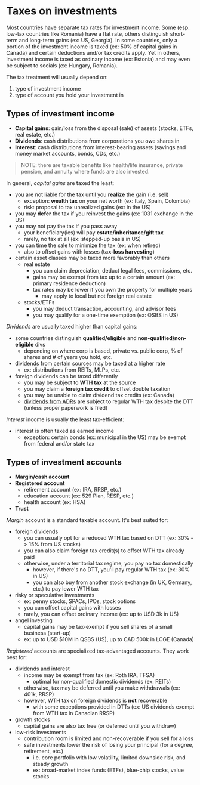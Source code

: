 # Taxes on investments

Most countries have separate tax rates for investment income. Some (esp. low-tax countries like Romania) have a flat rate, others distinguish short-term and long-term gains (ex: US, Georgia). In some countries, only a portion of the investment income is taxed (ex: 50% of capital gains in Canada) and certain deductions and/or tax credits apply. Yet in others, investment income is taxed as ordinary income (ex: Estonia) and may even be subject to socials (ex: Hungary, Romania).

The tax treatment will usually depend on:

1. type of investment income
2. type of account you hold your investment in

## Types of investment income

- **Capital gains**: gain/loss from the disposal (sale) of assets (stocks, ETFs, real estate, etc.)
- **Dividends**: cash distributions from corporations you owe shares in
- **Interest**: cash distributions from interest-bearing assets (savings and money market accounts, bonds, CDs, etc.)

> NOTE: there are taxable benefits like health/life insurance, private pension, and annuity where funds are also invested.

In general, _capital gains_ are taxed the least:

- you are not liable for the tax until you **realize** the gain (i.e. sell)
  - exception: **wealth tax** on your net worth (ex: Italy, Spain, Colombia)
  - risk: proposal to tax unrealized gains (ex: in the US)
- you may **defer** the tax if you reinvest the gains (ex: 1031 exchange in the US)
- you may not pay the tax if you pass away
  - your beneficiary(ies) will pay **estate/inheritance/gift tax**
  - rarely, no tax at all (ex: stepped-up basis in US)
- you can time the sale to minimize the tax (ex: when retired)
  - also to offset gains with losses (**tax-loss harvesting**)
- certain asset classes may be taxed more favorably than others
  - real estate
    - you can claim depreciation, deduct legal fees, commissions, etc.
    - gains may be exempt from tax up to a certain amount (ex: primary residence deduction)
    - tax rates may be lower if you own the property for multiple years
      - may apply to local but not foreign real estate
  - stocks/ETFs
    - you may deduct transaction, accounting, and advisor fees
    - you may qualify for a one-time exemption (ex: QSBS in US)

_Dividends_ are usually taxed higher than capital gains:

- some countries distinguish **qualified/eligible** and **non-qualified/non-eligible** divs
  - depending on where corp is based, private vs. public corp, % of shares and # of years you hold, etc.
- dividends from certain sources may be taxed at a higher rate
  - ex: distributions from REITs, MLPs, etc.
- foreign dividends can be taxed differently
  - you may be subject to **WTH tax** at the source
  - you may claim a **foreign tax credit** to offset double taxation
  - you may be unable to claim dividend tax credits (ex: Canada)
  - [dividends from ADRs](https://www.dividend.com/portfolio-management-channel/how-does-taxation-of-adr-stocks-affect-investors/) are subject to regular WTH tax despite the DTT (unless proper paperwork is filed)

_Interest_ income is usually the least tax-efficient:

- interest is often taxed as earned income
  - exception: certain bonds (ex: municipal in the US) may be exempt from federal and/or state tax

## Types of investment accounts

- **Margin/cash account**
- **Registered account**
  - retirement account (ex: IRA, RRSP, etc.)
  - education account (ex: 529 Plan, RESP, etc.)
  - health account (ex: HSA)
- **Trust**

_Margin_ account is a standard taxable account. It's best suited for:

- foreign dividends
  - you can usually opt for a reduced WTH tax based on DTT (ex: 30% -> 15% from US stocks)
  - you can also claim foreign tax credit(s) to offset WTH tax already paid
  - otherwise, under a territorial tax regime, you pay no tax domestically
    - however, if there's no DTT, you'll pay regular WTH tax (ex: 30% in US)
    - you can also buy from another stock exchange (in UK, Germany, etc.) to pay lower WTH tax
- risky or speculative investments
  - ex: penny stocks, SPACs, IPOs, stock options
  - you can offset capital gains with losses
  - rarely, you can offset ordinary income (ex: up to USD 3k in US)
- angel investing
  - capital gains may be tax-exempt if you sell shares of a small business (start-up)
  - ex: up to USD $10M in QSBS (US), up to CAD 500k in LCGE (Canada)

_Registered_ accounts are specialized tax-advantaged accounts. They work best for:

- dividends and interest
  - income may be exempt from tax (ex: Roth IRA, TFSA)
    - optimal for non-qualified domestic dividends (ex: REITs)
  - otherwise, tax may be deferred until you make withdrawals (ex: 401k, RRSP)
  - however, WTH tax on foreign dividends is **not** recoverable
    - with some exceptions provided in DTTs (ex: US dividends exempt from WTH tax in Canadian RRSP)
- growth stocks
  - capital gains are also tax free (or deferred until you withdraw)
- low-risk investments
  - contribution room is limited and non-recoverable if you sell for a loss
  - safe investments lower the risk of losing your principal (for a degree, retirement, etc.)
    - i.e. core portfolio with low volatility, limited downside risk, and steady growth
    - ex: broad-market index funds (ETFs), blue-chip stocks, value stocks
